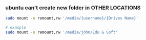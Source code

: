 ### ubuntu can't create new folder in OTHER LOCATIONS
```bash
sudo mount -o remount,rw '/media/{username}/{Drives Name}'

# example
sudo mount -o remount,rw '/media/john/Edu & Soft'
```


